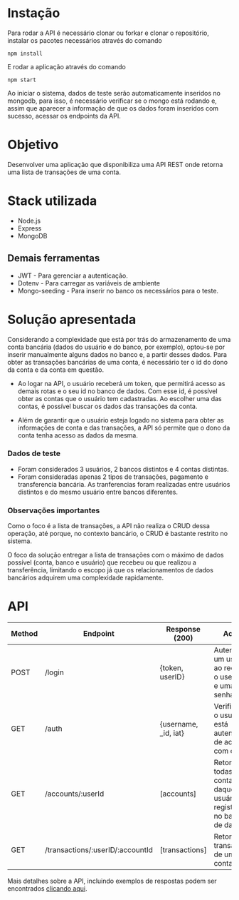 # Instação
Para rodar a API é necessário clonar ou forkar e clonar o repositório, instalar os pacotes necessários através do comando

`npm install`

E rodar a aplicação através do comando

 `npm start`

Ao iniciar o sistema, dados de teste serão automaticamente inseridos no mongodb, para isso, é necessário verificar se o mongo está rodando e, assim que aparecer a informação de que os dados foram inseridos com sucesso, acessar os endpoints da API.

# Objetivo
Desenvolver uma aplicação que disponibiliza uma API REST onde retorna uma lista de transações de uma conta.

# Stack utilizada
* Node.js
* Express
* MongoDB

## Demais ferramentas
* JWT - Para gerenciar a autenticação.
* Dotenv - Para carregar as variáveis de ambiente
* Mongo-seeding - Para inserir no banco os necessários para o teste.

# Solução apresentada
Considerando a complexidade que está por trás do armazenamento de uma conta bancária (dados do usuário e do banco, por exemplo), optou-se por inserir manualmente alguns dados no banco e, a partir desses dados. Para obter as transações bancárias de uma conta, é necessário ter o id do dono da conta e da conta em questão. 

* Ao logar na API, o usuário receberá um token, que permitirá acesso as demais rotas e o seu id no banco de dados. Com esse id, é possível obter as contas que o usuário tem cadastradas. Ao escolher uma das contas, é possível buscar os dados das transações da conta. 

* Além de garantir que o usuário esteja logado no sistema para obter as informações de conta e das transações, a API só permite que o dono da conta tenha acesso as dados da mesma.

### Dados de teste
* Foram considerados 3 usuários, 2 bancos distintos e 4 contas distintas.
* Foram consideradas apenas 2 tipos de transações, pagamento e transferencia bancária. As tranferencias foram realizadas entre usuários distintos e do mesmo usuário entre bancos diferentes.

### Observações importantes
Como o foco é a lista de transações, a API não realiza o CRUD dessa operação, até porque, no contexto bancário, o CRUD é bastante restrito no sistema.

O foco da solução entregar a lista de transações com o máximo de dados possível (conta, banco e usuário) que recebeu ou que realizou a transferência, limitando o escopo já que os relacionamentos de dados bancários adquirem uma complexidade rapidamente.

# API

| Method | Endpoint | Response (200)     | Action |
| ------ | -------- | ------------------ | ------ |
| POST    | /login     | {token, userID} | Autentica um usuário, ao receber o username e uma senha |
| GET    | /auth | {username, _id, iat} | Verifica se o usuário está autenticado, de acordo com o token |
| GET    | /accounts/:userId     | [accounts]  |Retorna todas as contas daquele usuário registradas no banco de dados |
| GET   | /transactions/:userID/:accountId | [transactions]| Retorna as transações de uma conta|


Mais detalhes sobre a API, incluindo exemplos de respostas podem ser encontrados [clicando aqui](https://documenter.getpostman.com/view/2836152/Szzhdy96). 